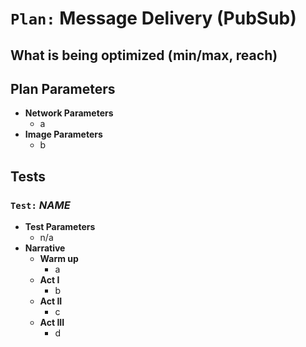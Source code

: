 # `Plan:` Message Delivery (PubSub)

## What is being optimized (min/max, reach)

## Plan Parameters

- **Network Parameters**
  - a
- **Image Parameters**
  - b

## Tests

### `Test:` _NAME_

- **Test Parameters**
  - n/a
- **Narrative**
  - **Warm up**
    - a
  - **Act I**
    - b
  - **Act II**
    - c
  - **Act III**
    - d
